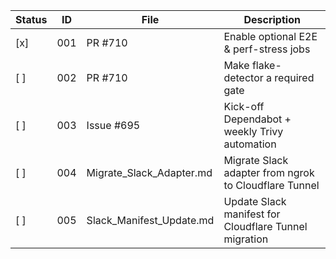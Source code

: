 | Status | ID  | File                        | Description                                           |
|--------|-----|-----------------------------|-------------------------------------------------------|
| [x]    | 001 | PR #710                     | Enable optional E2E & perf-stress jobs                |
| [ ]    | 002 | PR #710                     | Make flake-detector a required gate                   |
| [ ]    | 003 | Issue #695                  | Kick-off Dependabot + weekly Trivy automation         |
| [ ]    | 004 | Migrate_Slack_Adapter.md    | Migrate Slack adapter from ngrok to Cloudflare Tunnel |
| [ ]    | 005 | Slack_Manifest_Update.md    | Update Slack manifest for Cloudflare Tunnel migration |

